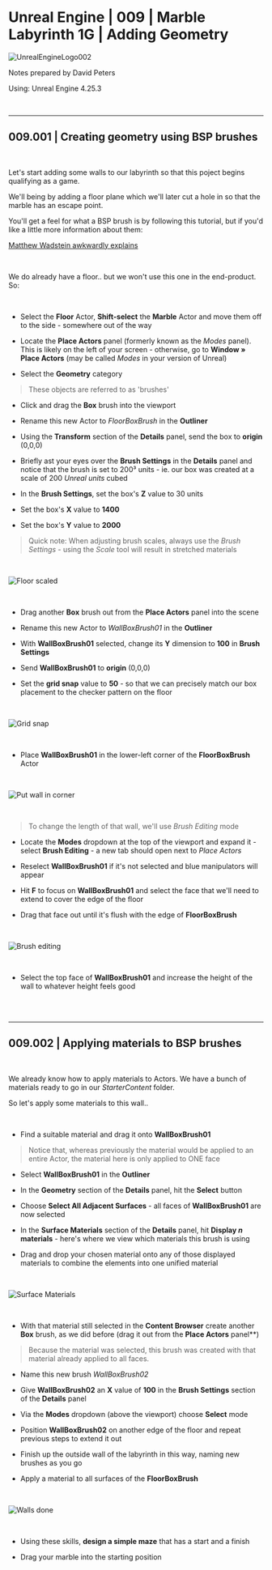 # Unreal Engine | 009 | Marble Labyrinth 1G | Adding Geometry

![UnrealEngineLogo002](https://user-images.githubusercontent.com/36719180/90347960-a4e68900-e087-11ea-9349-f5a59105b4d2.png)


Notes prepared by David Peters

Using: Unreal Engine 4.25.3 

<br>

---

## 009.001 | Creating geometry using BSP brushes

<br>

Let's start adding some walls to our labyrinth so that this poject begins qualifying as a game.

We'll being by adding a floor plane which we'll later cut a hole in so that the marble has an escape point.

You'll get a feel for what a BSP brush is by following this tutorial, but if you'd like a little more information about them:

[Matthew Wadstein awkwardly explains](https://www.youtube.com/watch?v=3Kc2VzxBFqQ&ab_channel=MathewWadstein)

<br>

We do already have a floor.. but we won't use this one in the end-product. So:

<br>

- Select the **Floor** Actor, **Shift-select** the **Marble** Actor and move them off to the side - somewhere out of the way

- Locate the **Place Actors** panel (formerly known as the *Modes* panel). This is likely on the left of your screen - otherwise, go to **Window » Place Actors** (may be called *Modes* in your version of Unreal)

- Select the **Geometry** category

> These objects are referred to as 'brushes' 

- Click and drag the **Box** brush into the viewport

- Rename this new Actor to *FloorBoxBrush* in the **Outliner**

- Using the **Transform** section of the **Details** panel, send the box to **origin** (0,0,0)

- Briefly ast your eyes over the **Brush Settings** in the **Details** panel and notice that the brush is set to 200³ units - ie. our box was created at a scale of 200 *Unreal units* cubed

- In the **Brush Settings**, set the box's **Z** value to 30 units

- Set the box's **X** value to **1400**

- Set the box's **Y** value to **2000**

> Quick note: When adjusting brush scales, always use the *Brush Settings* - using the *Scale* tool will result in stretched materials

<br>

![Floor scaled](https://user-images.githubusercontent.com/36719180/93279318-0e8abc00-f81b-11ea-9c69-99a7f757e90e.png)


<br>

- Drag another **Box** brush out from the **Place Actors** panel into the scene

- Rename this new Actor to *WallBoxBrush01* in the **Outliner**

- With **WallBoxBrush01** selected, change its **Y** dimension to **100** in **Brush Settings**

- Send **WallBoxBrush01** to **origin** (0,0,0)

- Set the **grid snap** value to **50** - so that we can precisely match our box placement to the checker pattern on the floor

<br>

![Grid snap](https://user-images.githubusercontent.com/36719180/93279913-8e655600-f81c-11ea-96bf-71964819214d.png)

<br>

- Place **WallBoxBrush01** in the lower-left corner of the **FloorBoxBrush** Actor

<br>

![Put wall in corner](https://user-images.githubusercontent.com/36719180/93281799-fae25400-f820-11ea-8c1b-86c32eaea14f.png)

<br>

> To change the length of that wall, we'll use *Brush Editing* mode

- Locate the **Modes** dropdown at the top of the viewport and expand it - select **Brush Editing** - a new tab should open next to *Place Actors*

- Reselect **WallBoxBrush01** if it's not selected and blue manipulators will appear

- Hit **F** to focus on **WallBoxBrush01** and select the face that we'll need to extend to cover the edge of the floor

- Drag that face out until it's flush with the edge of **FloorBoxBrush**

<br>

![Brush editing](https://user-images.githubusercontent.com/36719180/93282552-c079b680-f822-11ea-98b0-0af8b3ad92dc.png)

<br>

- Select the top face of **WallBoxBrush01** and increase the height of the wall to whatever height feels good

<br><br>

---

## 009.002 | Applying materials to BSP brushes

<br>

We already know how to apply materials to Actors. We have a bunch of materials ready to go in our *StarterContent* folder.

So let's apply some materials to this wall..

<br>

- Find a suitable material and drag it onto **WallBoxBrush01**

> Notice that, whereas previously the material would be applied to an entire Actor, the material here is only applied to ONE face

- Select **WallBoxBrush01** in the **Outliner**

- In the **Geometry** section of the **Details** panel, hit the **Select** button

- Choose **Select All Adjacent Surfaces** - all faces of **WallBoxBrush01** are now selected

- In the **Surface Materials** section of the **Details** panel, hit **Display *n* materials** - here's where we view which materials this brush is using

- Drag and drop your chosen material onto any of those displayed materials to combine the elements into one unified material

<br>

![Surface Materials](https://user-images.githubusercontent.com/36719180/93283993-c3c27180-f825-11ea-957f-64f54cd3924a.png)

<br>

- With that material still selected in the **Content Browser** create another **Box** brush, as we did before (drag it out from the **Place Actors** panel**)

> Because the material was selected, this brush was created with that material already applied to all faces.

- Name this new brush *WallBoxBrush02*

- Give **WallBoxBrush02** an **X** value of **100** in the **Brush Settings** section of the **Details** panel

- Via the **Modes** dropdown (above the viewport) choose **Select** mode

- Position **WallBoxBrush02** on another edge of the floor and repeat previous steps to extend it out

- Finish up the outside wall of the labyrinth in this way, naming new brushes as you go

- Apply a material to all surfaces of the **FloorBoxBrush**

<br>

![Walls done](https://user-images.githubusercontent.com/36719180/93285305-acd14e80-f828-11ea-93bb-76be82590e04.png)

<br>

- Using these skills, **design a simple maze** that has a start and a finish

- Drag your marble into the starting position






